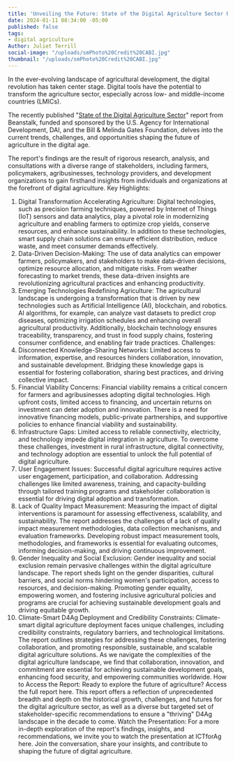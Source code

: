 ```yaml
---
title: 'Unveiling the Future: State of the Digital Agriculture Sector Report'
date: 2024-01-11 08:34:00 -05:00
published: false
tags:
- digital agriculture
Author: Juliet Terrill
social-image: "/uploads/smPhoto%20Credit%20CABI.jpg"
thumbnail: "/uploads/smPhoto%20Credit%20CABI.jpg"
---
```


In the ever-evolving landscape of agricultural development, the digital revolution has taken center stage. Digital tools have the potential to transform the agriculture sector, especially across low- and middle-income countries (LMICs). 

The recently published "[State of the Digital Agriculture Sector](https://www.beanstalkagtech.com/d4aglmic)" report from Beanstalk, funded and sponsored by the U.S. Agency for International Development, DAI, and the Bill & Melinda Gates Foundation, delves into the current trends, challenges, and opportunities shaping the future of agriculture in the digital age.

The report's findings are the result of rigorous research, analysis, and consultations with a diverse range of stakeholders, including farmers, policymakers, agribusinesses, technology providers, and development organizations to gain firsthand insights from individuals and organizations at the forefront of digital agriculture.
Key Highlights:
1.	Digital Transformation Accelerating Agriculture: Digital technologies, such as precision farming techniques, powered by Internet of Things (IoT) sensors and data analytics, play a pivotal role in modernizing agriculture and enabling farmers to optimize crop yields, conserve resources, and enhance sustainability. In addition to these technologies, smart supply chain solutions can ensure efficient distribution, reduce waste, and meet consumer demands effectively.
2.	Data-Driven Decision-Making: The use of data analytics can empower farmers, policymakers, and stakeholders to make data-driven decisions, optimize resource allocation, and mitigate risks. From weather forecasting to market trends, these data-driven insights are revolutionizing agricultural practices and enhancing productivity.
3.	Emerging Technologies Redefining Agriculture: The agricultural landscape is undergoing a transformation that is driven by new technologies such as Artificial Intelligence (AI), blockchain, and robotics. AI algorithms, for example, can analyze vast datasets to predict crop diseases, optimizing irrigation schedules and enhancing overall agricultural productivity. Additionally, blockchain technology ensures traceability, transparency, and trust in food supply chains, fostering consumer confidence, and enabling fair trade practices.
Challenges:
1.	Disconnected Knowledge-Sharing Networks: Limited access to information, expertise, and resources hinders collaboration, innovation, and sustainable development. Bridging these knowledge gaps is essential for fostering collaboration, sharing best practices, and driving collective impact.
2.	Financial Viability Concerns: Financial viability remains a critical concern for farmers and agribusinesses adopting digital technologies. High upfront costs, limited access to financing, and uncertain returns on investment can deter adoption and innovation.  There is a need for innovative financing models, public-private partnerships, and supportive policies to enhance financial viability and sustainability.
3.	Infrastructure Gaps: Limited access to reliable connectivity, electricity, and technology impede digital integration in agriculture. To overcome these challenges, investment in rural infrastructure, digital connectivity, and technology adoption are essential to unlock the full potential of digital agriculture.
4.	User Engagement Issues: Successful digital agriculture requires active user engagement, participation, and collaboration. Addressing challenges like limited awareness, training, and capacity-building through tailored training programs and stakeholder collaboration is essential for driving digital adoption and transformation.
5.	Lack of Quality Impact Measurement: Measuring the impact of digital interventions is paramount for assessing effectiveness, scalability, and sustainability. The report addresses the challenges of a lack of quality impact measurement methodologies, data collection mechanisms, and evaluation frameworks. Developing robust impact measurement tools, methodologies, and frameworks is essential for evaluating outcomes, informing decision-making, and driving continuous improvement.
6.	Gender Inequality and Social Exclusion: Gender inequality and social exclusion remain pervasive challenges within the digital agriculture landscape. The report sheds light on the gender disparities, cultural barriers, and social norms hindering women's participation, access to resources, and decision-making. Promoting gender equality, empowering women, and fostering inclusive agricultural policies and programs are crucial for achieving sustainable development goals and driving equitable growth.
7.	Climate-Smart D4Ag Deployment and Credibility Constraints: Climate-smart digital agriculture deployment faces unique challenges, including credibility constraints, regulatory barriers, and technological limitations. The report outlines strategies for addressing these challenges, fostering collaboration, and promoting responsible, sustainable, and scalable digital agriculture solutions.
As we navigate the complexities of the digital agriculture landscape, we find that collaboration, innovation, and commitment are essential for achieving sustainable development goals, enhancing food security, and empowering communities worldwide.
How to Access the Report: Ready to explore the future of agriculture? Access the full report here. This report offers a reflection of unprecedented breadth and depth on the historical growth, challenges, and futures for the digital agriculture sector, as well as a diverse but targeted set of stakeholder-specific recommendations to ensure a "thriving" D4Ag landscape in the decade to come.
Watch the Presentation: For a more in-depth exploration of the report's findings, insights, and recommendations, we invite you to watch the presentation at ICTforAg here. Join the conversation, share your insights, and contribute to shaping the future of digital agriculture.